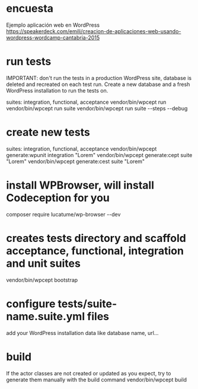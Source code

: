 # encuesta
Ejemplo aplicación web en WordPress
https://speakerdeck.com/emili/creacion-de-aplicaciones-web-usando-wordpress-wordcamp-cantabria-2015

# run tests
IMPORTANT: don't run the tests in a production WordPress site, database is deleted and recreated on each test run.
Create a new database and a fresh WordPress installation to run the tests on.

suites: integration, functional, acceptance
vendor/bin/wpcept run
vendor/bin/wpcept run suite
vendor/bin/wpcept run suite --steps --debug

# create new tests
suites: integration, functional, acceptance
vendor/bin/wpcept generate:wpunit integration "Lorem"
vendor/bin/wpcept generate:cept suite "Lorem"
vendor/bin/wpcept generate:cest suite "Lorem"

# install WPBrowser, will install Codeception for you
composer require lucatume/wp-browser --dev

# creates tests directory and scaffold acceptance, functional, integration and unit suites
vendor/bin/wpcept bootstrap

# configure tests/suite-name.suite.yml files
add your WordPress installation data like database name, url...

# build
If the actor classes are not created or updated as you expect,
try to generate them manually with the build command
vendor/bin/wpcept build
